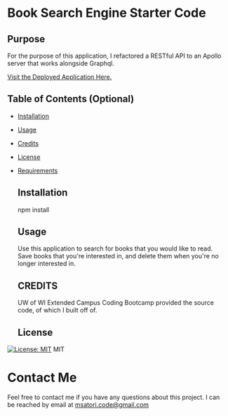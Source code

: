 # Book Search Engine Starter Code


## Purpose 
  For the purpose of this application, I refactored a RESTful API to an Apollo server that works alongside Graphql. 

[Visit the Deployed Application Here.](https://obscure-scrubland-19269.herokuapp.com/ "Deployed App")

  ## Table of Contents (Optional)

* [Installation](#installation)
* [Usage](#usage)
* [Credits](#credits)
* [License](#license)
* [Requirements](#requirements)


  ## Installation
    npm install
    

  ## Usage 
    Use this application to search for books that you would like to read. Save books that you're interested in, and delete them when you're no longer interested in. 

  ## CREDITS
    UW of WI Extended Campus Coding Bootcamp provided the source code, of which I built off of.

  ## License
[![License: MIT](https://img.shields.io/badge/License-MIT-yellow.svg)](https://opensource.org/licenses/MIT)
MIT



  # Contact Me
Feel free to contact me if you have any questions about this project. I can be reached by email at msatori.code@gmail.com